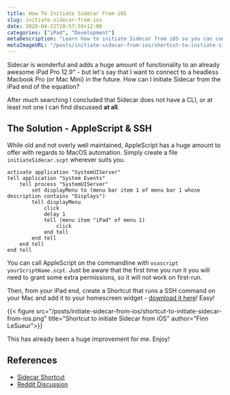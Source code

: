 ```yaml
---
title: How To Initiate Sidecar From iOS
slug: initiate-sidecar-from-ios
date: 2020-04-22T20:57:59+12:00
categories: ["iPad", "Development"]
metaDescription: "Learn how to initiate Sidecar from iOS so you can connect to a headless Mac!"
metaImageURL: "/posts/initiate-sidecar-from-ios/shortcut-to-initiate-sidecar-from-ios.png"
---
```


Sidecar is wonderful and adds a huge amount of functionality to an already awesome iPad Pro 12.9" - but let's say that I want to connect to a headless Macbook Pro (or Mac Mini) in the future. How can I initiate Sidecar from the iPad end of the equation?

After much searching I concluded that Sidecar does not have a CLI, or at least not one I can find discussed __at all__.

## The Solution - AppleScript & SSH

While old and not overly well maintained, AppleScript has a huge amount to offer with regards to MacOS automation. Simply create a file `initiateSidecar.scpt` wherever suits you.

```applescript
activate application "SystemUIServer"
tell application "System Events"
    tell process "SystemUIServer"
        set displayMenu to (menu bar item 1 of menu bar 1 whose description contains "Displays")
        tell displayMenu
            click
            delay 1
            tell (menu item "iPad" of menu 1)
                click
            end tell
        end tell
    end tell
end tell
```

You can call AppleScript on the commandline with `osascript yourScriptName.scpt`. Just be aware that the first time you run it you will need to grant some extra permissions, so it will not work on first-run.

Then, from your iPad end, create a Shortcut that runs a SSH command on your Mac and add it to your homescreen widget - [download it here][shortcut]! Easy!

{{< figure src="/posts/initiate-sidecar-from-ios/shortcut-to-initiate-sidecar-from-ios.png" title="Shortcut to initiate Sidecar from iOS" author="Finn LeSueur">}}

This has already been a huge improvement for me. Enjoy!

## References
- [Sidecar Shortcut][shortcut]
- [Reddit Discussion][reddit]

[shortcut]: https://www.icloud.com/shortcuts/fc7dea1568204200aede157cf0c28fd1 "Download Sidecar Shortcut"
[reddit]: https://www.reddit.com/r/shortcuts/comments/fzjlil/initiate_sidecar_from_ipad/fn509uh/ "Reddit Discussion"
